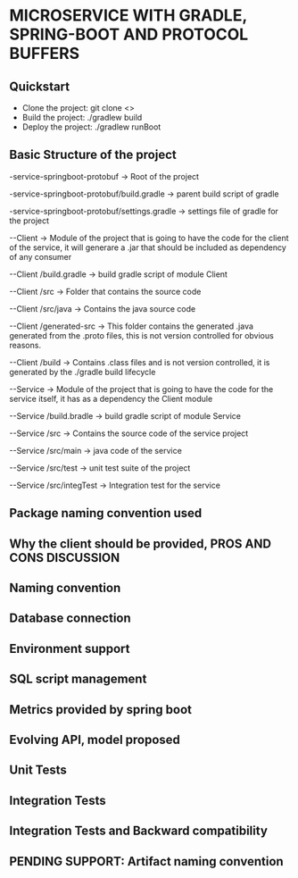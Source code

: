 # MICROSERVICE WITH GRADLE, SPRING-BOOT AND PROTOCOL BUFFERS

## Quickstart
* Clone the project: git clone <<url-clone>>
* Build the project: ./gradlew build
* Deploy the project: ./gradlew runBoot

## Basic Structure of the project
-service-springboot-protobuf -> Root of the project

-service-springboot-protobuf/build.gradle -> parent build script of gradle

-service-springboot-protobuf/settings.gradle -> settings file of gradle for the project

--Client -> Module of the project that is going to have the code for the client of the service, it will generare a .jar that should be included as dependency of any consumer

--Client /build.gradle -> build gradle script of module Client

--Client /src -> Folder that contains the source code

--Client /src/java -> Contains the java source code

--Client /generated-src -> This folder contains the generated .java generated from the .proto files, this is not version controlled for obvious reasons.

--Client /build -> Contains .class files and is not version controlled, it is generated by the ./gradle build lifecycle

--Service -> Module of the project that is going to have the code for the service itself, it has as a dependency the Client module

--Service /build.bradle -> build gradle script of module Service

--Service /src -> Contains the source code of the service project

--Service /src/main -> java code of the service

--Service /src/test -> unit test suite of the project

--Service /src/integTest -> Integration test for the service



## Package naming convention used



## Why the client should be provided, PROS AND CONS DISCUSSION


## Naming convention


## Database connection


## Environment support


## SQL script management


## Metrics provided by spring boot


## Evolving API, model proposed


## Unit Tests


## Integration Tests


## Integration Tests and Backward compatibility




## PENDING SUPPORT: Artifact naming convention